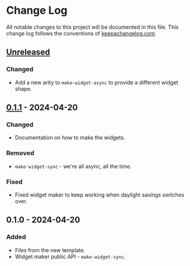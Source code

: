 # Change Log
All notable changes to this project will be documented in this file. This change log follows the conventions of [keepachangelog.com](http://keepachangelog.com/).

## [Unreleased]
### Changed
- Add a new arity to `make-widget-async` to provide a different widget shape.

## [0.1.1] - 2024-04-20
### Changed
- Documentation on how to make the widgets.

### Removed
- `make-widget-sync` - we're all async, all the time.

### Fixed
- Fixed widget maker to keep working when daylight savings switches over.

## 0.1.0 - 2024-04-20
### Added
- Files from the new template.
- Widget maker public API - `make-widget-sync`.

[Unreleased]: https://sourcehost.site/your-name/ejercicio3/compare/0.1.1...HEAD
[0.1.1]: https://sourcehost.site/your-name/ejercicio3/compare/0.1.0...0.1.1
